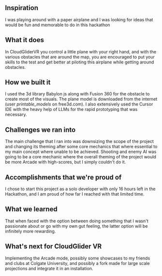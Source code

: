 ## Inspiration
I was playing around with a paper airplane and I was looking for ideas that would be fun and memorable to do in this hackathon
## What it does
In CloudGliderVR you control a little plane with your right hand, and with the various obstacles that are around the map, you are encouraged to put your skills to the test and get better at piloting this airplane while getting around obstacles.
## How we built it
I used the 3d library Babylon js along with Fusion 360 for the obstacle to create most of the visuals.
The plane model is downloaded from the internet (user _printable_models_ on free3d.com).
I also extensively used the Cursor IDE with the heavy help of LLMs for the rapid prototyping that was necessary.
## Challenges we ran into
The main challenge that I ran into was downsizing the scope of the project and changing its theming after some core mechanics that where essential to my main concept where unable to be achieved. Shooting and enemy AI was going to be a core mechanic where the overall theming of the project would be more Arcade with high-scores, but I simply couldn't do it.
## Accomplishments that we're proud of
I chose to start this project as a solo developer with only 16 hours left in the Hackathon, and I am proud of how far I reached with that limited time. 
## What we learned
That when faced with the option between doing something that I wasn't passionate about or go with my own gut feeling, the latter option will be infinitely more rewarding.
## What's next for CloudGlider VR
Implementing the Arcade mode, possibly some showcases to my friends and clubs at Colgate University, and possibly a fork made for large scale projections and integrate it in an installation.
